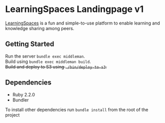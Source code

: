 # LearningSpaces Landingpage v1

[LearningSpaces](https://learningspaces.io) is a fun and simple-to-use platform to enable learning and knowledge sharing among peers.
  
## Getting Started

Run the server `bundle exec middleman`.  
Build using `bundle exec middleman build`.  
~~Build and deploy to S3 using `./bin/deploy-to-s3`.~~

## Dependencies

- Ruby 2.2.0
- Bundler

To install other dependencies run `bundle install` from the root of the project
